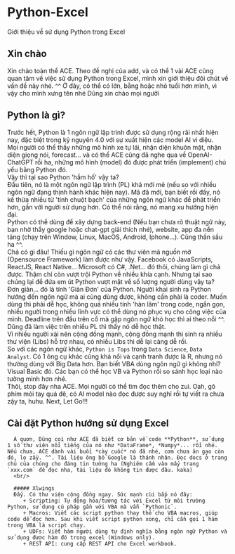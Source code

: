 # Python-Excel
Giới thiệu về sử dụng Python trong Excel

## Xin chào
Xin chào toàn thể ACE.
Theo đề nghị của add, và có thể 1 vài ACE cũng quan tâm về việc sử dụng Python trong Excel, mình xin giới thiệu đôi chút về vấn đề này nhé. ^^
Ở đây, có thể có lớn, bằng hoặc nhỏ tuổi hơn mình, vì vậy cho mình xưng tên nhé
Dũng xin chào mọi người

## Python là gì?
   Trước hết, Python là 1 ngôn ngữ lập trình được sử dụng rộng rãi nhất hiện nay, đặc biệt trong kỷ nguyên 4.0 với sự xuất hiện các model AI vi diệu. 
   <br/>
   Mọi người có thể thấy những mô hình xe tự lái, nhận diện khuôn mặt, nhận diện giọng nói, forecast... và có thể ACE cũng đã nghe qua về OpenAI-ChatGPT rồi ha, những mô hình (model) đó được phát triển (implement) chủ yếu bằng Python đó.
   <br/>
   Vậy thì tại sao Python 'hầm hố' vậy ta?
   <br/>
   Đầu tiên, nó là một ngôn ngữ lập trình (PL) khá mới mẻ (nếu so với nhiều ngôn ngữ đang thịnh hành khác hiện nay). Mã đã mới, bạn biết rồi đấy, nó kế thừa nhiều từ 'tính chuột bạch' của những ngôn ngữ khác để phát triển hơn, gần với người sử dụng hơn. Có thể nói rằng, nó mang xu hướng hiện đại.
   <br/>
   Python có thể dùng để xây dựng back-end (Nếu bạn chưa rõ thuật ngữ này, bạn nhờ thầy google hoặc chat-gpt giải thích nhé), website, app đa nền tảng (chạy trên Window, Linux, MacOS, Android, Iphone...). Cũng thần sầu ha ^^.
   <br/>
   Chả có gì đâu! Thiếu gì ngôn ngữ có các thư viên mã nguồn mở (Opensource Framework) làm được như vậy. Facebook có JavaScripts, ReactJS, React Native... Microsoft có C#, .Net... đó thôi, chúng làm gì chả được. Thậm chí còn vượt trội Python về nhiều khía cạnh. Nhưng tại sao chúng lại để đứa em út Python vượt mặt về số lượng người dùng vậy ta?
   <br/>
   Đơn giản... đó là tính 'Giản Đơn' của Python. Người khai sinh ra Python hướng đến ngôn ngữ mà ai cũng dùng được, không cần phải là coder. Muốn dùng thì phải dễ học, không quá nhiều tính 'hàn lâm' trong code, ngắn gọn, nhiều người trong nhiều lĩnh vực có thể dùng nó phục vụ cho công việc của mình. Deadline trên đầu trên cổ mà gặp ngôn ngữ khó học thì ai theo nổi ^^. Dũng đã làm việc trên nhiều PL thì thấy nó dễ học thật.
   <br/>
   Vì nhiều người xài nên cộng đồng mạnh, cộng đồng mạnh thì sinh ra nhiều thư viện (Libs) hỗ trợ nhau, có nhiều Libs thì dễ lại càng dễ rồi.
   <br/>
   So với các ngôn ngữ khác, `Python is Tops` trong `Data Science`, `Data Analyst`. Có 1 ông cụ khác cũng khá nổi và cạnh tranh được là R, nhưng nó thường dùng với Big Data hơn.
   Bạn biết VBA dùng ngôn ngữ gì không nhỉ? Visual Basic đó. Các bạn có thể học VB và Python rồi so sánh học loại nào tường minh hơn nhé.
   <br/>
   Thôi, stop đây nha ACE. Mọi người có thể tìm đọc thêm cho zui. Oah, gõ phím mỏi tay quá đê, có AI model nào đọc được suy nghĩ rồi tự viết ra chưa zậy ta, huhu. Next, Let Go!!!
   
   ## Cài đặt Python hướng sử dụng Excel
      À quơn, Dũng coi như ACE đã biết cơ bản về code **Python**, sử dụng 1 số thư viện nổi tiếng của nó như *DataFrame*, *Numpy*... rồi nhé. Nếu chưa, ACE dành vài buổi *cày cuốc* nó đã nhé, cơm chưa ăn gạo còn đó, lo zầy. ^^. Tài liệu ông bố Google là thánh nhân. Đọc docs ở trang chủ của chúng cho đáng tin tưởng ha (Nghiêm cấm vào mấy trang `xxx.com` để đọc nha, tài liệu đó không tin được đâu. kaka)
      <br/>
      
      ##### Xlwings
      Đấy. Có thư viện cộng đồng ngay. Sức mạnh cùi bắp nó đây:
         + Scripting: Tự động hóa/tương tác với Excel từ môi trường Python, sử dụng cú pháp gần với VBA mà vẫn `Pythonic`.
         + Macros: Viết các script python thay thế cho VBA macros, giúp code dễ đọc hơn. Sau khi viết script python xong, chỉ cần gọi 1 hàm trong VBA là script chạy.
         + UDFs: Viết hàm người dùng tự định nghĩa bằng ngôn ngữ Python và sử dụng được hàm đó trong excel (Windows only).
         + REST API: cung cấp REST API cho Excel workbook.
      
      
      
      
      
      
      
      
      
      
      
      
      
      
      
      
      
      
      
      
      
     
